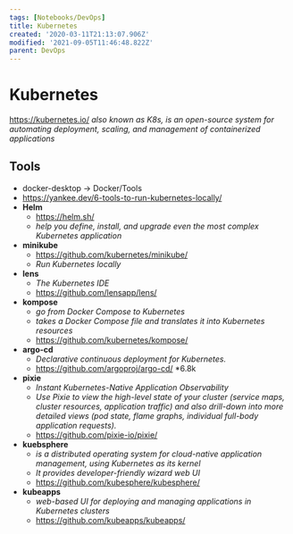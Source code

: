 ```yaml
---
tags: [Notebooks/DevOps]
title: Kubernetes
created: '2020-03-11T21:13:07.906Z'
modified: '2021-09-05T11:46:48.822Z'
parent: DevOps
---
```


# Kubernetes
<https://kubernetes.io/>
*also known as K8s, is an open-source system for automating deployment, scaling, and management of containerized applications*

## Tools
- docker-desktop → Docker/Tools
- <https://yankee.dev/6-tools-to-run-kubernetes-locally/>
- **Helm**
  - <https://helm.sh/>
  - *help you define, install, and upgrade even the most complex Kubernetes application*
- **minikube**
  - <https://github.com/kubernetes/minikube/>
  - *Run Kubernetes locally*
- **lens**
  - *The Kubernetes IDE*
  - <https://github.com/lensapp/lens/>
- **kompose**
  - *go from Docker Compose to Kubernetes*
  - *takes a Docker Compose file and translates it into Kubernetes resources*
  - <https://github.com/kubernetes/kompose/>
- **argo-cd**
  - *Declarative continuous deployment for Kubernetes.*
  - <https://github.com/argoproj/argo-cd/> *6.8k
- **pixie**
  - *Instant Kubernetes-Native Application Observability*
  - *Use Pixie to view the high-level state of your cluster (service maps, cluster resources, application traffic) and also drill-down into more detailed views (pod state, flame graphs, individual full-body application requests).*
  - <https://github.com/pixie-io/pixie/>
- **kuebsphere**
  - *is a distributed operating system for cloud-native application management, using Kubernetes as its kernel*
  - *It provides developer-friendly wizard web UI*
  - <https://github.com/kubesphere/kubesphere/>
- **kubeapps**
  - *web-based UI for deploying and managing applications in Kubernetes clusters*
  - <https://github.com/kubeapps/kubeapps/>